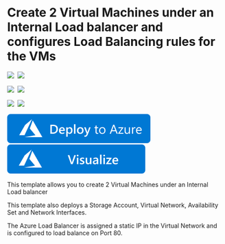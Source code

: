 # Create 2 Virtual Machines under an Internal Load balancer and configures Load Balancing rules for the VMs

<IMG SRC="https://azurequickstartsservice.blob.core.windows.net/badges/201-2-vms-internal-load-balancer/PublicLastTestDate.svg" />&nbsp;
<IMG SRC="https://azurequickstartsservice.blob.core.windows.net/badges/201-2-vms-internal-load-balancer/PublicDeployment.svg" />&nbsp;

<IMG SRC="https://azurequickstartsservice.blob.core.windows.net/badges/201-2-vms-internal-load-balancer/FairfaxLastTestDate.svg" />&nbsp;
<IMG SRC="https://azurequickstartsservice.blob.core.windows.net/badges/201-2-vms-internal-load-balancer/FairfaxDeployment.svg" />&nbsp;

<IMG SRC="https://azurequickstartsservice.blob.core.windows.net/badges/201-2-vms-internal-load-balancer/BestPracticeResult.svg" />&nbsp;
<IMG SRC="https://azurequickstartsservice.blob.core.windows.net/badges/201-2-vms-internal-load-balancer/CredScanResult.svg" />&nbsp;

<a href="https://portal.azure.com/#create/Microsoft.Template/uri/https%3A%2F%2Fraw.githubusercontent.com%2FAzure%2Fazure-quickstart-templates%2Fmaster%2F201-2-vms-internal-load-balancer%2Fazuredeploy.json" target="_blank">
    <img src="https://raw.githubusercontent.com/Azure/azure-quickstart-templates/master/1-CONTRIBUTION-GUIDE/images/deploytoazure.svg?sanitize=true"/>
</a>
<a href="http://armviz.io/#/?load=https%3A%2F%2Fraw.githubusercontent.com%2FAzure%2Fazure-quickstart-templates%2Fmaster%2F201-2-vms-internal-load-balancer%2Fazuredeploy.json" target="_blank">
    <img src="https://raw.githubusercontent.com/Azure/azure-quickstart-templates/master/1-CONTRIBUTION-GUIDE/images/visualizebutton.svg?sanitize=true"/>
</a>

This template allows you to create 2 Virtual Machines under an Internal Load balancer

This template also deploys a Storage Account, Virtual Network, Availability Set and Network Interfaces.

The Azure Load Balancer is assigned a static IP in the Virtual Network and is  configured to load balance on Port 80.


